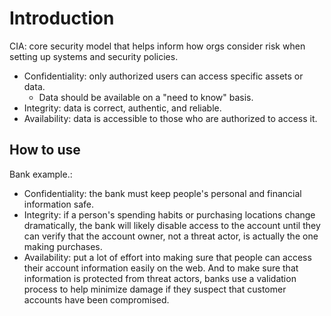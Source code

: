 # Introduction
CIA: core security model that helps inform how orgs consider risk when setting up systems and security policies.
- Confidentiality:  only authorized users can access specific assets or data.  
    - Data should be available on a "need to know" basis.  
- Integrity: data is correct, authentic, and reliable.  
- Availability: data is accessible to those who are authorized to access it.  

## How to use
Bank example.:
- Confidentiality: the bank must keep people's personal and financial information safe.  
- Integrity: if a person's spending habits or purchasing locations change dramatically, the bank will likely disable access to the account until they can verify that the account owner, not a threat actor, is actually the one making purchases.  
- Availability: put a lot of effort into making sure that people can access their account information easily on the web. And to make sure that information is protected from threat actors, banks use a validation process to help minimize damage if they suspect that customer accounts have been compromised.